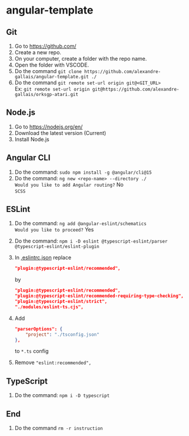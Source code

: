 # angular-template

## Git

1. Go to <https://github.com/>
2. Create a new repo.
3. On your computer, create a folder with the repo name.
4. Open the folder with VSCODE.
5. Do the command `git clone https://github.com/alexandre-gallais/angular-template.git ./`
6. Do the command `git remote set-url origin git@<GIT_URL>`\
   Ex: `git remote set-url origin git@https://github.com/alexandre-gallais/orksgp-atari.git`

## Node.js

1. Go to <https://nodejs.org/en/>
2. Download the latest version (Current)
3. Install Node.js

## Angular CLI

1. Do the command: `sudo npm install -g @angular/cli@15`
2. Do the command: `ng new <repo-name> --directory ./`\
   `Would you like to add Angular routing?` No\
   `SCSS`

## ESLint

1. Do the command: `ng add @angular-eslint/schematics`\
   `Would you like to proceed?` Yes
2. Do the command: `npm i -D eslint @typescript-eslint/parser @typescript-eslint/eslint-plugin`
3. In [.eslintrc.json](../.eslintrc.json) replace

   ```json
   "plugin:@typescript-eslint/recommended",
   ```

   by

   ```json
   "plugin:@typescript-eslint/recommended",
   "plugin:@typescript-eslint/recommended-requiring-type-checking",
   "plugin:@typescript-eslint/strict",
   "./modules/eslint-ts.cjs",
   ```

4. Add

   ```json
   "parserOptions": {
       "project": "./tsconfig.json"
   },
   ```

   to `*.ts` config
5. Remove `"eslint:recommended",`

## TypeScript

1. Do the command: `npm i -D typescript`

## End

1. Do the command `rm -r instruction`
